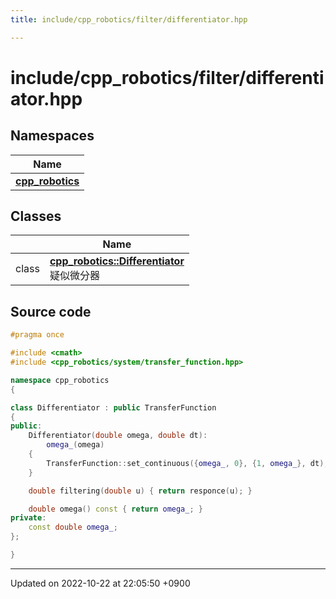 ```yaml
---
title: include/cpp_robotics/filter/differentiator.hpp

---
```


# include/cpp_robotics/filter/differentiator.hpp



## Namespaces

| Name           |
| -------------- |
| **[cpp_robotics](/cpp_robotics/doxybook/Namespaces/namespacecpp__robotics/)**  |

## Classes

|                | Name           |
| -------------- | -------------- |
| class | **[cpp_robotics::Differentiator](/cpp_robotics/doxybook/Classes/classcpp__robotics_1_1Differentiator/)** <br>疑似微分器  |




## Source code

```cpp
#pragma once

#include <cmath>
#include <cpp_robotics/system/transfer_function.hpp>

namespace cpp_robotics
{

class Differentiator : public TransferFunction
{
public:
    Differentiator(double omega, double dt): 
        omega_(omega)
    {
        TransferFunction::set_continuous({omega_, 0}, {1, omega_}, dt);
    }

    double filtering(double u) { return responce(u); } 

    double omega() const { return omega_; }
private:
    const double omega_;
};

}
```


-------------------------------

Updated on 2022-10-22 at 22:05:50 +0900
